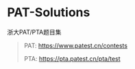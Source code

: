 # PAT-Solutions
浙大PAT/PTA题目集
>
>PAT:  https://www.patest.cn/contests
>
>PTA:  https://pta.patest.cn/pta/test

